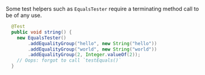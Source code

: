 Some test helpers such as `EqualsTester` require a terminating method call to be
of any use.

```java
  @Test
  public void string() {
    new EqualsTester()
        .addEqualityGroup("hello", new String("hello"))
        .addEqualityGroup("world", new String("world"))
        .addEqualityGroup(2, Integer.valueOf(2));
    // Oops: forgot to call `testEquals()`
  }
```
